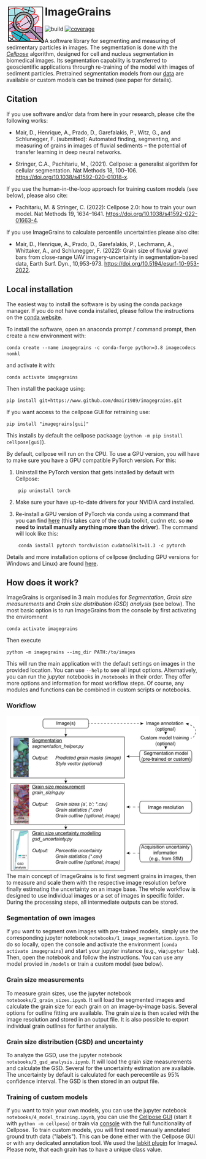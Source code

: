 # ImageGrains  <img src="https://github.com/dmair1989/ImageGrains/blob/main/illustrations/logo_2.png?raw=true" width="100" title="logo" alt="logo" align="left">
![build](https://github.com/dmair1989/imagegrains/actions/workflows/ci.yml/badge.svg)
[![coverage](https://coveralls.io/repos/github/dmair1989/imagegrains/badge.svg?branch=main)](https://coveralls.io/github/dmair1989/imagegrains?branch=main)  

A software library for segmenting and measuring of sedimentary particles in images. The segmentation is done with the [*Cellpose*](https://github.com/mouseland/cellpose) algorithm, designed for cell and nucleus segmentation in biomedical images. Its segmentation capability is transferred to geoscientific applications throurgh re-training of the model with images of sediment particles. Pretrained segmentation models from our [data](https://doi.org/10.5281/zenodo.8005771) are available or custom models can be trained (see paper for details).

## Citation  

If you use software and/or data from here in your research, please cite the following works:  

- Mair, D., Henrique, A., Prado, D., Garefalakis, P., Witz, G., and Schlunegger, F. (submitted): Automated finding, segmenting, and measuring of grains in images of fluvial sediments – the potential of transfer learning in deep neural networks.

- Stringer, C.A., Pachitariu, M., (2021). Cellpose: a generalist algorithm for cellular segmentation. Nat Methods 18, 100–106. <https://doi.org/10.1038/s41592-020-01018-x>.

If you use the human-in-the-loop approach for training custom models (see below), please also cite:  

- Pachitariu, M. & Stringer, C. (2022): Cellpose 2.0: how to train your own model. Nat Methods 19, 1634–1641. <https://doi.org/10.1038/s41592-022-01663-4>.

If you use ImageGrains to calculate percentile uncertainties please also cite:

- Mair, D., Henrique, A., Prado, D., Garefalakis, P., Lechmann, A., Whittaker, A., and Schlunegger, F. (2022): Grain size of fluvial gravel bars from close-range UAV imagery-uncertainty in segmentation-based data, Earth Surf. Dyn., 10,953-973. <https://doi.org/10.5194/esurf-10-953-2022>.

## Local installation  

The easiest way to install the software is by using the conda package manager. If you do not have conda installed, please follow the instructions on the [conda website](https://docs.conda.io/en/latest/miniconda.html).  

To install the software, open an anaconda prompt / command prompt, then create a new environment with:

```text
conda create --name imagegrains -c conda-forge python=3.8 imagecodecs nomkl 
```

and activate it with:

```text
conda activate imagegrains
```

Then install the package using:

```text
pip install git+https://www.github.com/dmair1989/imagegrains.git
```

If you want access to the cellpose GUI for retraining use:

```text
pip install "imagegrains[gui]"
```

This installs by default the cellpose packaage (```python -m pip install cellpose[gui]```).

By default, cellpose will run on the CPU. To use a GPU version, you will have to make sure you have a GPU compatible PyTorch version. For this:

1. Uninstall the PyTorch version that gets installed by default with Cellpose:

        pip uninstall torch

2. Make sure your have up-to-date drivers for your NVIDIA card installed.

3. Re-install a GPU version of PyTorch via conda using a command that you can find [here](https://pytorch.org/get-started/locally/) (this takes care of the cuda toolkit, cudnn etc. so **no need to install manually anything more than the driver**). The command will look like this:

        conda install pytorch torchvision cudatoolkit=11.3 -c pytorch


Details and more installation options of cellpose (including GPU versions for Windows and Linux) are found [here](https://github.com/mouseland/cellpose#installation).

## How does it work?

ImageGrains is organised in 3 main modules for *Segmentation*, *Grain size measurements* and *Grain size distribution (GSD) analysis* (see below). The most basic option is to run ImageGrains from the console by first activating the enviromnent
```text
conda activate imagegrains
```
Then execute
```text
python -m imagegrains --img_dir PATH:/to/images
```
This will run the main application with the default settings on images in the provided location. You can use ```--help``` to see all input options. Alternatively, you can run the jupyter notebooks in ```/notebooks``` in their order. They offer more options and information for most workflow steps. Of course, any modules and functions can be combined in custom scripts or notebooks.

### Workflow  

<img src="https://github.com/dmair1989/ImageGrains/blob/main/illustrations/workflow.png?raw=true" width="550" title="wf" alt="wf" align="center">  
The main concept of ImageGrains is to first segment grains in images, then to measure and scale them with the respective image resolution before finally estimating the uncertainty on an image base. The whole workflow is designed to use individual images or a set of images in specific folder. During the processing steps, all intermediate outputs can be stored.

### Segmentation of own images

If you want to segment own images with pre-trained models, simply use the corresponding jupyter notebook ```notebooks/1_image_segmentation.ipynb```. To do so locally, open the console and activate the environment (```conda activate imagegrains```) and start your jupyter instance (e.g., via```jupyter lab```). Then, open the notebook and follow the instructions. You can use any model provied in ```/models``` or train a custom model (see below).

### Grain size measurements

To measure grain sizes, use the jupyter notebook ```notebooks/2_grain_sizes.ipynb```. It will load the segmented images and calculate the grain size for each grain on an image-by-image basis. Several options for outline fitting are available. The grain size is then scaled with the image resolution and stored in an output file. It is also possible to export individual grain outlines for further analysis.

### Grain size distribution (GSD) and uncertainty

To analyze the GSD, use the jupyter notebook ```notebooks/3_gsd_analysis.ipynb```. It will load the grain size measurements and calculate the GSD. Several for the uncertainty estimation are available. The uncertainty by default is calculated for each perecentile as 95% confidence interval. The GSD is then stored in an output file.

### Training of custom models

If you want to train your own models, you can use the jupyter notebook ```notebooks/4_model_training.ipynb```, you can use the [Cellpose GUI](https://www.cellpose.org/) (start it with ```python -m cellpose```) or train via [console](https://cellpose.readthedocs.io/en/latest/train.html) with the full funcitionality of Cellpose. To train custom models, you will first need manually annotated ground truth data ("labels"). This can be done either with the Cellpose GUI or with any dedicated annotation tool. We used the [labkit plugin](https://imagej.net/Labkit) for ImageJ. Please note, that each grain has to have a unique class value.
